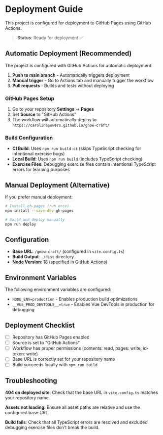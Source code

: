 # Deployment Guide

This project is configured for deployment to GitHub Pages using GitHub Actions.

> **Status**: Ready for deployment ✅

## Automatic Deployment (Recommended)

The project is configured with GitHub Actions for automatic deployment:

1. **Push to main branch** - Automatically triggers deployment
2. **Manual trigger** - Go to Actions tab and manually trigger the workflow
3. **Pull requests** - Builds and tests without deploying

### GitHub Pages Setup

1. Go to your repository **Settings** → **Pages**
2. Set **Source** to "GitHub Actions"
3. The workflow will automatically deploy to `https://carolinapowers.github.io/gnow-craft/`

### Build Configuration

- **CI Build**: Uses `npm run build:ci` (skips TypeScript checking for intentional exercise bugs)
- **Local Build**: Uses `npm run build` (includes TypeScript checking)
- **Exercise Files**: Debugging exercise files contain intentional TypeScript errors for learning purposes

## Manual Deployment (Alternative)

If you prefer manual deployment:

```bash
# Install gh-pages (run once)
npm install --save-dev gh-pages

# Build and deploy manually
npm run deploy
```

## Configuration

- **Base URL**: `/gnow-craft/` (configured in `vite.config.ts`)
- **Build Output**: `./dist` directory
- **Node Version**: 18 (specified in GitHub Actions)

## Environment Variables

The following environment variables are configured:

- `NODE_ENV=production` - Enables production build optimizations
- `__VUE_PROD_DEVTOOLS__=true` - Enables Vue DevTools in production for debugging

## Deployment Checklist

- [ ] Repository has GitHub Pages enabled
- [ ] Source is set to "GitHub Actions"
- [ ] Workflow has proper permissions (contents: read, pages: write, id-token: write)
- [ ] Base URL is correctly set for your repository name
- [ ] Build succeeds locally with `npm run build`

## Troubleshooting

**404 on deployed site**: Check that the base URL in `vite.config.ts` matches your repository name.

**Assets not loading**: Ensure all asset paths are relative and use the configured base URL.

**Build fails**: Check that all TypeScript errors are resolved and excluded debugging exercise files don't break the build.